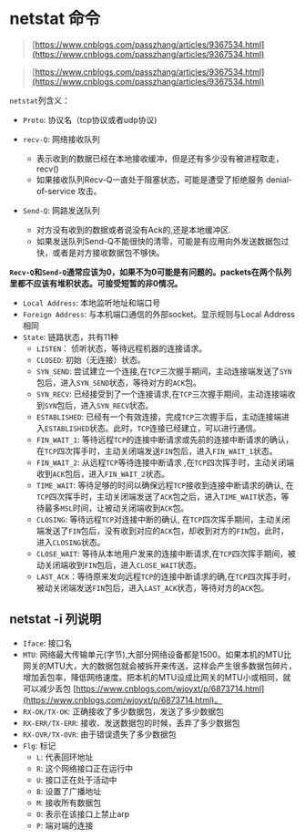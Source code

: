 
# netstat 命令 
>[https://www.cnblogs.com/passzhang/articles/9367534.html](https://www.cnblogs.com/passzhang/articles/9367534.html)  

>[https://www.cnblogs.com/passzhang/articles/9367534.html](https://www.cnblogs.com/passzhang/articles/9367534.html)


`netstat`列含义： 
- `Proto`: 协议名（tcp协议或者udp协议)  
- `recv-Q`: 网络接收队列  
    - 表示收到的数据已经在本地接收缓冲，但是还有多少没有被进程取走，recv()  
    - 如果接收队列Recv-Q一直处于阻塞状态，可能是遭受了拒绝服务 denial-of-service 攻击。  

- `Send-Q`: 网路发送队列  
    - 对方没有收到的数据或者说没有Ack的,还是本地缓冲区. 
    - 如果发送队列Send-Q不能很快的清零，可能是有应用向外发送数据包过快，或者是对方接收数据包不够快。 

**`Recv-Q`和`Send-Q`通常应该为0，如果不为0可能是有问题的。packets在两个队列里都不应该有堆积状态。可接受短暂的非0情况。**  
- `Local Address`: 本地监听地址和端口号 
- `Foreign Address`: 与本机端口通信的外部socket。显示规则与Local Address相同
- `State`: 链路状态，共有11种 
    - `LISTEN`： 侦听状态，等待远程机器的连接请求。
    - `CLOSED`: 初始（无连接）状态。
    - `SYN_SEND`: 尝试建立一个连接,在`TCP`三次握手期间，主动连接端发送了`SYN`包后，进入`SYN_SEND`状态，等待对方的`ACK`包。
    - `SYN_RECV`: 已经接受到了一个连接请求,在`TCP`三次握手期间，主动连接端收到`SYN`包后，进入`SYN_RECV`状态。
    - `ESTABLISHED`: 已经有一个有效连接，完成`TCP`三次握手后，主动连接端进入`ESTABLISHED`状态。此时，`TCP`连接已经建立，可以进行通信。
    - `FIN_WAIT_1`: 等待远程`TCP`的连接中断请求或先前的连接中断请求的确认，在`TCP`四次挥手时，主动关闭端发送`FIN`包后，进入`FIN_WAIT_1`状态。
    - `FIN_WAIT_2`: 从远程`TCP`等待连接中断请求 ,在`TCP`四次挥手时，主动关闭端收到`ACK`包后，进入`FIN_WAIT_2`状态。
    - `TIME_WAIT`: 等待足够的时间以确保远程`TCP`接收到连接中断请求的确认, 在`TCP`四次挥手时，主动关闭端发送了`ACK`包之后，进入`TIME_WAIT`状态，等待最多`MSL`时间，让被动关闭端收到`ACK`包。
    - `CLOSING`: 等待远程`TCP`对连接中断的确认, 在`TCP`四次挥手期间，主动关闭端发送了`FIN`包后，没有收到对应的`ACK`包，却收到对方的`FIN`包，此时，进入`CLOSING`状态。
    - `CLOSE_WAIT`: 等待从本地用户发来的连接中断请求,在`TCP`四次挥手期间，被动关闭端收到`FIN`包后，进入`CLOSE_WAIT`状态。
    - `LAST_ACK`：等待原来发向远程`TCP`的连接中断请求的确,在`TCP`四次挥手时，被动关闭端发送`FIN`包后，进入`LAST_ACK`状态，等待对方的`ACK`包。 

## netstat -i 列说明
- `Iface`: 接口名
- `MTU`: 网络最大传输单元(字节),大部分网络设备都是1500。如果本机的MTU比网关的MTU大，大的数据包就会被拆开来传送，这样会产生很多数据包碎片，增加丢包率，降低网络速度。把本机的MTU设成比网关的MTU小或相同，就可以减少丢包 [https://www.cnblogs.com/wjoyxt/p/6873714.html](https://www.cnblogs.com/wjoyxt/p/6873714.html)。 
- `RX-OK/TX-OK`: 正确接收了多少数据包，发送了多少数据包 
- `RX-ERR/TX-ERR`: 接收、发送数据包的时候，丢弃了多少数据包 
- `RX-OVR/TX-OVR`: 由于错误遗失了多少数据包  
- `Flg`: 标记 
    - `L`: 代表回环地址 
    - `R`: 这个网络接口正在运行中 
    - `U`: 接口正在处于活动中 
    - `B`: 设置了广播地址  
    - `M`: 接收所有数据包  
    - `O`: 表示在该接口上禁止arp
    - `P`: 端对端的连接 
